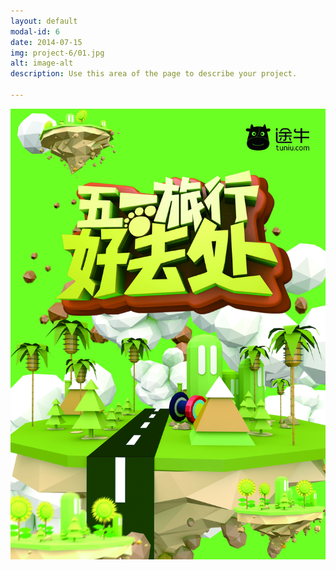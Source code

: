 ```yaml
---
layout: default
modal-id: 6
date: 2014-07-15
img: project-6/01.jpg
alt: image-alt
description: Use this area of the page to describe your project.

---
```


![](img/portfolio/project-6/02.jpg)
